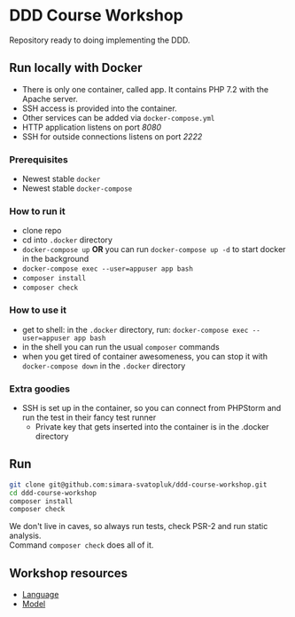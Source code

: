 # DDD Course Workshop

Repository ready to doing implementing the DDD.

## Run locally with Docker
- There is only one container, called app. It contains PHP 7.2 with the Apache server.
- SSH access is provided into the container.
- Other services can be added via ```docker-compose.yml```
- HTTP application listens on port *8080*
- SSH for outside connections listens on port *2222*
### Prerequisites
 - Newest stable ```docker```
 - Newest stable ```docker-compose```
### How to run it
 - clone repo
 - cd into ```.docker``` directory
 - ```docker-compose up``` **OR** you can run ```docker-compose up -d``` to start docker in the background
 - ```docker-compose exec --user=appuser app bash```
 - ```composer install```
 - ```composer check```
### How to use it
 - get to shell: in the ```.docker``` directory, run: ```docker-compose exec --user=appuser app bash```
 - in the shell you can run the usual ```composer``` commands
 - when you get tired of container awesomeness, you can stop it with ```docker-compose down``` in the ```.docker``` directory
### Extra goodies
 - SSH is set up in the container, so you can connect from PHPStorm and run the test in their fancy test runner
    - Private key that gets inserted into the container is in the .docker directory

## Run
```bash
git clone git@github.com:simara-svatopluk/ddd-course-workshop.git
cd ddd-course-workshop
composer install
composer check
```

We don't live in caves, so always run tests, check PSR-2 and run static analysis.  
Command `composer check` does all of it.

## Workshop resources

* [Language](https://github.com/simara-svatopluk/ddd-course/blob/master/2-language/workshop/workshop.md)
* [Model](https://github.com/simara-svatopluk/ddd-course/blob/master/3-model/workshop/workshop.md)
